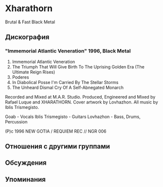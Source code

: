 # Xharathorn

Brutal & Fast Black Metal

## Дискография

### "Immemorial Atlantic Veneration" 1996, Black Metal

1.  Immemorial Atlantic Veneration
2.  The Triumph That Will Give Birth To The Uprising Golden Era (The Ultimate Reign Rises)
3.  Poderes
4.  In Diabolical Posse I'm Carried By The Stellar Storms
5.  The Unheard Dismal Cry Of A Self-Abnegated Monarch

Recorded and Mixed at M.A.R. Studio.
Produced, Engineered and Mixed by Rafael Luque and XHARATHORN.
Cover artwork by Lovhazhon.
All music by lblis Trismegisto.

Goab - Vocals
Iblis Trismegisto - Guitars
Lovhazhon - Bass, Drums, Percussion

(P)c 1996 NEW GOTIA / REQUIEM REC // NGR 006


## Отношения с другими группами


## Обсуждения


## Упоминания

